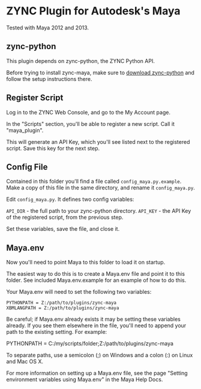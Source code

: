 # ZYNC Plugin for Autodesk's Maya

Tested with Maya 2012 and 2013.

## zync-python

This plugin depends on zync-python, the ZYNC Python API.

Before trying to install zync-maya, make sure to [download zync-python](https://github.com/zync/zync-python) and follow the setup instructions there.

## Register Script

Log in to the ZYNC Web Console, and go to the My Account page.

In the "Scripts" section, you'll be able to register a new script. Call it "maya_plugin".

This will generate an API Key, which you'll see listed next to the registered script. Save this key for the next step.

## Config File

Contained in this folder you'll find a file called ```config_maya.py.example```. Make a copy of this file in the same directory, and rename it ```config_maya.py```.

Edit ```config_maya.py```. It defines two config variables:

```API_DIR``` - the full path to your zync-python directory.
```API_KEY``` - the API Key of the registered script, from the previous step.

Set these variables, save the file, and close it.

## Maya.env

Now you'll need to point Maya to this folder to load it on startup.

The easiest way to do this is to create a Maya.env file and point it to this folder. See included Maya.env.example for an example of how to do this.

Your Maya.env will need to set the following two variables:

```
PYTHONPATH = Z:/path/to/plugins/zync-maya
XBMLANGPATH = Z:/path/to/plugins/zync-maya
```

Be careful; if Maya.env already exists it may be setting these variables already. If you see them elsewhere in the file, you'll need to append your path to the existing setting. For example:

PYTHONPATH = C:/my/scripts/folder;Z:/path/to/plugins/zync-maya

To separate paths, use a semicolon (;) on Windows and a colon (:) on Linux and Mac OS X.

For more information on setting up a Maya.env file, see the page "Setting environment variables using Maya.env" in the Maya Help Docs.

